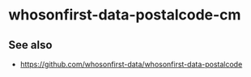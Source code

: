 # whosonfirst-data-postalcode-cm

## See also

* https://github.com/whosonfirst-data/whosonfirst-data-postalcode
